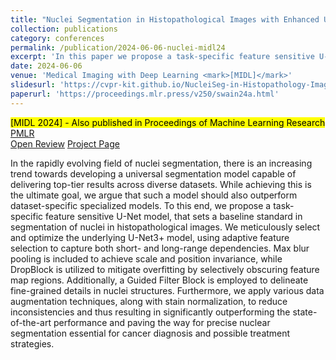 ```yaml
---
title: "Nuclei Segmentation in Histopathological Images with Enhanced U-Net3+"
collection: publications
category: conferences
permalink: /publication/2024-06-06-nuclei-midl24
excerpt: 'In this paper we propose a task-specific feature sensitive U-Net model, that sets a baseline standard in segmentation of nuclei in histopathological images. We also perform various ablation studies and test their impact on nuclei images.'
date: 2024-06-06
venue: 'Medical Imaging with Deep Learning <mark>[MIDL]</mark>'
slidesurl: 'https://cvpr-kit.github.io/NucleiSeg-in-Histopathology-Images/'
paperurl: 'https://proceedings.mlr.press/v250/swain24a.html'
---
```

<mark>[MIDL 2024] - Also published in Proceedings of Machine Learning Research</mark>  
<a href="https://proceedings.mlr.press/v250/swain24a.html">PMLR</a>  
<a href="https://openreview.net/forum?id=263qZjQ2xC&noteId=ZFVDDDOviT">Open Review</a>
<a href="https://cvpr-kit.github.io/NucleiSeg-in-Histopathology-Images/">Project Page</a>

In the rapidly evolving field of nuclei segmentation, there is an increasing trend towards developing a universal segmentation model capable of delivering top-tier results across diverse datasets. While achieving this is the ultimate goal, we argue that such a model should also outperform dataset-specific specialized models. To this end, we propose a task-specific feature sensitive U-Net model, that sets a baseline standard in segmentation of nuclei in histopathological images. We meticulously select and optimize the underlying U-Net3+ model, using adaptive feature selection to capture both short- and long-range dependencies. Max blur pooling is included to achieve scale and position invariance, while DropBlock is utilized to mitigate overfitting by selectively obscuring feature map regions. Additionally, a Guided Filter Block is employed to delineate fine-grained details in nuclei structures. Furthermore, we apply various data augmentation techniques, along with stain normalization, to reduce inconsistencies and thus resulting in significantly outperforming the state-of-the-art performance and paving the way for precise nuclear segmentation essential for cancer diagnosis and possible treatment strategies.